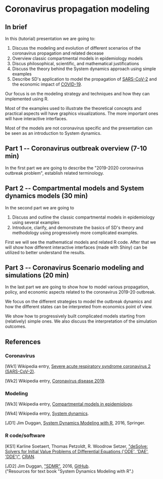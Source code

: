 # Coronavirus propagation modeling

## In brief

In this (tutorial) presentation we are going to:
1. Discuss the modeling and evolution of different scenarios of the coronavirus propagation and related decease
2. Overview classic compartmental models in epidemiology models
3. Discus philosophical, scientific, and mathematical justifications
4. Discuss the theory behind the System dynamics approach using simple examples
5. Describe SD's application to model the propagation of
[SARS-CoV-2](https://en.wikipedia.org/wiki/Severe_acute_respiratory_syndrome_coronavirus_2) 
and the economic impact of 
[COVID-19](https://en.wikipedia.org/wiki/Coronavirus_disease_2019). 

Our focus is on the modeling strategy and techniques and how they can implemented using R.

Most of the examples used to illustrate the theoretical concepts and practical aspects will have 
graphics visualizations. The more important ones will have interactive interfaces. 

Most of the models are not coronavirus specific and the presentation can be seen as an introduction to System dynamics.

## Part 1 -- Coronavirus outbreak overview (7-10 min)

In the first part we are going to describe the "2019-2020 coronavirus outbreak problem", 
establish related terminology.

## Part 2 -- Compartmental models and System dynamics models (30 min)

In the second part we are going to
1. Discuss and outline the classic compartmental models in epidemiology using several examples
2. Introduce, clarify, and demonstrate the basics of SD's theory and methodology 
using progressively more complicated examples.

First we will see the mathematical models and related R code. 
After that we will show how different interactive interfaces (made with Shiny) can be utilized to better understand
the results.

## Part 3 -- Coronavirus Scenario modeling and simulations (20 min)

In the last part we are going to show how to model various propagation, policy, and economic aspects related to the 
coronavirus 2019-20 outbreak. 

We focus on the different strategies to model the outbreak dynamics and how the different 
states can be interpreted from economics point of view.

We show how to progressively built complicated models starting from (relatively) simple ones. 
We also discuss the interpretation of the simulation outcomes.


## References

### Coronavirus 

\[Wk1\] Wikipedia entry, 
[Severe acute respiratory syndrome coronavirus 2 (SARS-CoV-2)](https://en.wikipedia.org/wiki/Severe_acute_respiratory_syndrome_coronavirus_2).

\[Wk2\] Wikipedia entry,
[Coronavirus disease 2019](https://en.wikipedia.org/wiki/Coronavirus_disease_2019).

### Modeling

\[Wk3\] Wikipedia entry,
[Compartmental models in epidemiology](https://en.wikipedia.org/wiki/Compartmental_models_in_epidemiology).

\[Wk4\] Wikipedia entry,
[System dynamics](https://en.wikipedia.org/wiki/System_dynamics).

\[JD1\] Jim Duggan, 
[System Dynamics Modeling with R](https://www.springer.com/gp/book/9783319340418), 
2016, Springer.

### R code/software

\[KS1\] Karline Soetaert, Thomas Petzoldt, R. Woodrow Setzer,
["deSolve: Solvers for Initial Value Problems of Differential Equations ('ODE', 'DAE', 'DDE')"](https://cran.r-project.org/web/packages/deSolve/index.html),
[CRAN](https://cran.r-project.org). 

\[JD2\] Jim Duggan, 
["SDMR"](https://github.com/JimDuggan/SDMR), 
2016, 
[GitHub](https://github.com/JimDuggan).   
("Resources for text book "System Dynamics Modeling with R".)
 
 